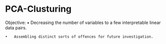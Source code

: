 # PCA-Clusturing
Objective:
    •	Decreasing the number of variables to a few interpretable linear data pairs. 

    •	Assembling distinct sorts of offences for future investigation.
